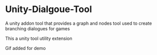 # Unity-Dialgoue-Tool
A unity addon tool that provides a graph and nodes tool used to create branching dialogues for games

This a unity tool utility extension

Gif added for demo
